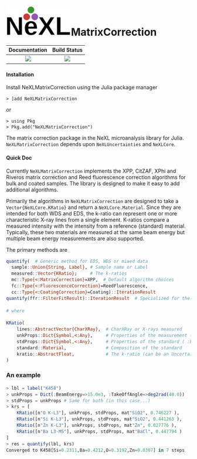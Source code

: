 # ![](docs/src/NeXL_sm.png)MatrixCorrection
| **Documentation**                        | **Build Status**                  |
|:----------------------------------------:|:---------------------------------:|
| [![][docs-stable-img]][docs-stable-url]  | [![][travis-img]][travis-url]     |


[docs-stable-img]: https://img.shields.io/badge/docs-stable-blue.svg
[docs-stable-url]: https://pages.nist.gov/NeXLMatrixCorrection.jl
[travis-img]: https://travis-ci.com/usnistgov/NeXLMatrixCorrection.jl.svg?branch=master
[travis-url]: https://travis-ci.com/usnistgov/NeXLMatrixCorrection.jl


#### Installation
Install NeXLMatrixCorrection using the Julia package manager

    > ]add NeXLMatrixCorrection

or

    > using Pkg
    > Pkg.add("NeXLMatrixCorrection")


The matrix correction package in the NeXL microanalysis library for Julia.  `NeXLMatrixCorrection` depends upon
`NeXLUncertainties` and `NeXLCore`.

#### Quick Doc
Currently `NeXLMatrixCorrection` implements the XPP, CitZAF, XPhi and Riveros matrix correction and Reed fluorescence correction algorithms for bulk and coated samples.  The library is designed to make it easy to add additional algorithms.

Primarily the algorithms in `NeXLMatrixCorrection` are designed to take a `Vector{NeXLCore.KRatio}` and return a `NeXLCore.Material`.  Since they are intended for both WDS and EDS, the k-ratio can represent one or more characteristic X-ray lines from a single element.  K-ratios compare a measured intensity with the intensity from a reference (standard) material. Typically, these two materials are measured at the same beam energy but multiple beam energy measurements are also supported.

The primary methods are
```julia
quantify(  # Generic method for EDS, WDS or mixed data
  sample::Union{String, Label}, # Sample name or Label
  measured::Vector{KRatio};     # The k-ratios
  mc::Type{<:MatrixCorrection}=XPP,  # Default algorithm choices
  fc::Type{<:FluorescenceCorrection}=ReedFluorescence,
  cc::Type{<:CoatingCorrection}=Coating)::IterationResult
quantify(ffr::FilterFitResult)::IterationResult  # Specialized for the results from fitted EDS spectra

# where

KRatio(
    lines::AbstractVector{CharXRay},  # CharXRay or X-rays measured
    unkProps::Dict{Symbol,<:Any},     # Properties of the measurement ( :BeamEnery, :TakeOffAngle )
    stdProps::Dict{Symbol,<:Any},     # Properties of the standard ( :BeamEnery, :TakeOffAngle )
    standard::Material,               # Composition of the standard
    kratio::AbstractFloat,            # The k-ratio (can be an UncertainValue)
)
```

### An example
```julia
> lbl = label("K458")
> unkProps = Dict(:BeamEnergy=>15.0e3, :TakeOffAngle=>deg2rad(40.0))
> stdProps = unkProps # Same for both (in this case...)
> krs = [
    KRatio([n"O K-L3"], unkProps, stdProps, mat"SiO2", 0.746227 ),
    KRatio([n"Si K-L3"], unkProps, stdProps, mat"SiO2", 0.441263 ),
    KRatio([n"Zn K-L3"], unkProps, stdProps, mat"Zn", 0.027776 ),
    KRatio([n"Ba L3-M5"], unkProps, stdProps, mat"BaCl", 0.447794 )
]
> res = quantify(lbl, krs)
Converged to K458[Si=0.2311,Ba=0.4212,O=0.3192,Zn=0.0307] in 7 steps
```
